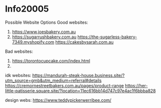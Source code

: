 # Info20005

Possible Website Options
Good websites:
1. https://www.joesbakery.com.au
2. https://sugarrushbakery.com.au 
https://the-sugarless-bakery-7349.myshopify.com
https://cakesbysarah.com.au

Bad websites:
1. https://torontocupcake.com/index.html
2. 

idk websites:
https://mandurah-steak-house.business.site/?utm_source=gmb&utm_medium=referral#details 
https://cremornestreetbakers.com.au/pages/product-range 
https://her-little-patisserie.square.site/?location=11ec616bb14d747c97e4ac1f6bbba828

design webs:
https://www.teddypickerwerribee.com/
